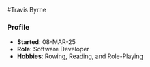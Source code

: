 #Travis Byrne

### Profile
- **Started**: 08-MAR-25
- **Role**: Software Developer
- **Hobbies**: Rowing, Reading, and Role-Playing
